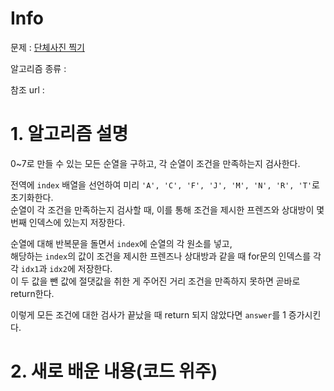 # Info

문제 : [단체사진 찍기](https://programmers.co.kr/learn/courses/30/lessons/1835)

알고리즘 종류 : 

참조 url : 


# 1. 알고리즘 설명

0~7로 만들 수 있는 모든 순열을 구하고, 각 순열이 조건을 만족하는지 검사한다.

전역에 `index` 배열을 선언하여 미리 `'A', 'C', 'F', 'J', 'M', 'N', 'R', 'T'`로 초기화한다.  
순열이 각 조건을 만족하는지 검사할 때, 이를 통해 조건을 제시한 프렌즈와 상대방이 몇번째 인덱스에 있는지 저장한다.  

순열에 대해 반복문을 돌면서 `index`에 순열의 각 원소를 넣고,  
해당하는 `index`의 값이 조건을 제시한 프렌즈나 상대방과 같을 때 for문의 인덱스를 각각 `idx1`과 `idx2`에 저장한다.  
이 두 값을 뺀 값에 절댓값을 취한 게 주어진 거리 조건을 만족하지 못하면 곧바로 return한다.  

이렇게 모든 조건에 대한 검사가 끝났을 때 return 되지 않았다면 `answer`를 1 증가시킨다.


# 2. 새로 배운 내용(코드 위주)
